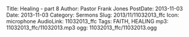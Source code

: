 Title: Healing - part 8
Author: Pastor Frank Jones
PostDate: 2013-11-03
Date: 2013-11-03
Category: Sermons
Slug: 2013/11/11032013_ffc
Icon: microphone
AudioLink: 11032013_ffc
Tags: FAITH, HEALING
mp3: 11032013_ffc/11032013.mp3
ogg: 11032013_ffc/11032013.ogg
